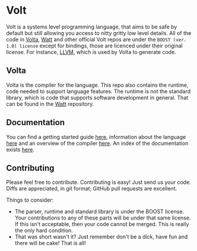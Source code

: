 # Volt

Volt is a systems level programming language, that aims to be safe by default but
still allowing you access to nitty gritty low level details. All of
the code in [Volta], [Watt] and other official Volt repos are under the
`BOOST (ver. 1.0) license` except for bindings, those are licenced under their
original license. For instance, [LLVM], which is used by Volta to
generate code.

## Volta

Volta is the compiler for the language. This repo also contains the runtime,
code needed to support language features. The runtime is not the standard library,
which is code that supports software development in general. That can be found
in the [Watt](https://github.com/VoltLang/Watt) repository.

## Documentation

You can find a getting started guide
[here](http://www.volt-lang.org/doc/setup/volta.html), information about the
language [here](http://www.volt-lang.org/doc/volt.html) and an overview of the
compiler [here](http://www.volt-lang.org/doc/overview.html). An index of
the documentation exists [here](http://www.volt-lang.org/doc/).

## Contributing

Please feel free to contribute. Contributing is easy! Just send us your code.
Diffs are appreciated, in git format; GitHub pull requests are excellent.

Things to consider:

* The parser, runtime and standard library is under the BOOST license. Your
  contributions to any of these parts will be under that same license. If this
  isn't acceptable, then your code cannot be merged. This is really the only
  hard condition.
* That was short wasn't it? Just remember don't be a dick, have fun and there
  will be cake! That is all!

[Watt]: https://github.com/VoltLang/Watt
[LLVM]: http://llvm.org
[Volt]: http://www.volt-lang.org
[Volta]: https://github.com/VoltLang/Volta
